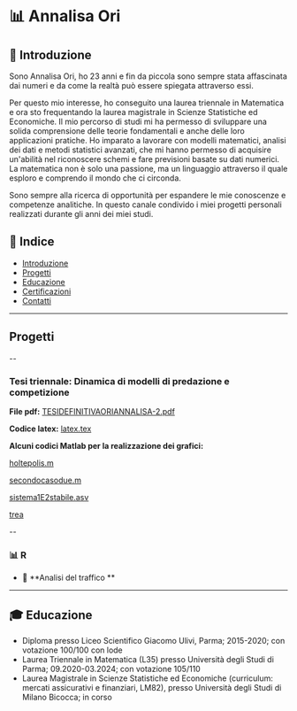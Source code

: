 # 📊 Annalisa Ori   

## 🧐 Introduzione  
Sono Annalisa Ori, ho 23 anni e fin da piccola sono sempre stata affascinata dai numeri e da come la realtà può essere spiegata attraverso essi. 

Per questo mio interesse, ho conseguito una laurea triennale in Matematica e ora sto frequentando la laurea magistrale in Scienze Statistiche ed Economiche. 
Il mio percorso di studi mi ha permesso di sviluppare una solida comprensione delle teorie fondamentali e anche delle loro applicazioni pratiche. Ho imparato a lavorare con modelli matematici, analisi dei dati e metodi statistici avanzati, che mi hanno permesso di acquisire un'abilità nel riconoscere schemi e fare previsioni basate su dati numerici. La matematica non è solo una passione, ma un linguaggio attraverso il quale esploro e comprendo il mondo che ci circonda.

Sono sempre alla ricerca di opportunità per espandere le mie conoscenze e competenze analitiche.
In questo canale condivido i miei progetti personali realizzati durante gli anni dei miei studi. 



## 📌 Indice  
- [Introduzione](https://github.com/AnnalisaOri/my-codes/edit/main/README.md#-introduzione)  
- [Progetti](#Progetti)  
- [Educazione](https://github.com/AnnalisaOri/my-codes/edit/main/README.md#-educazione)  
- [Certificazioni](#Certificazioni)
- [Contatti](#Contatti)

---

## Progetti  

--
###  Tesi triennale: Dinamica di modelli di predazione e competizione

**File pdf:** [TESIDEFINITIVAORIANNALISA-2.pdf](https://github.com/AnnalisaOri/Progetti/blob/main/TESIDEFINITIVAORIANNALISA-2.pdf)

**Codice latex:** [latex.tex](https://github.com/AnnalisaOri/Progetti/blob/main/latex.tex)

**Alcuni codici Matlab per la realizzazione dei grafici:** 

[holtepolis.m](https://github.com/AnnalisaOri/Progetti/blob/main/holtepolis.m) 

[secondocasodue.m](https://github.com/AnnalisaOri/Progetti/blob/main/secondocasodue.m)

[sistema1E2stabile.asv](https://github.com/AnnalisaOri/Progetti/blob/main/sistema1E2stabile.asv)

[trea](https://github.com/AnnalisaOri/Progetti/blob/main/trea.m)

--
### 📊 **R**  
- 📌 **Analisi del traffico **  



---

## 🎓 Educazione
- Diploma presso Liceo Scientifico Giacomo Ulivi, Parma; 2015-2020; con votazione 100/100 con lode
- Laurea Triennale in Matematica (L35) presso Università degli Studi di Parma; 09.2020-03.2024; con votazione 105/110
- Laurea Magistrale in Scienze Statistiche ed Economiche (curriculum: mercati assicurativi e finanziari, LM82), presso Università degli Studi di Milano Bicocca; in corso


